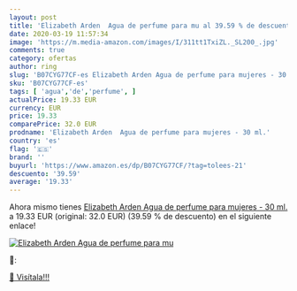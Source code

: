 ```yaml
---
layout: post
title: 'Elizabeth Arden  Agua de perfume para mu al 39.59 % de descuento'
date: 2020-03-19 11:57:34
image: 'https://m.media-amazon.com/images/I/311tt1TxiZL._SL200_.jpg'
comments: true
category: ofertas
author: ring
slug: 'B07CYG77CF-es Elizabeth Arden Agua de perfume para mujeres - 30 ml.'
sku: 'B07CYG77CF-es'
tags: [ 'agua','de','perfume', ]
actualPrice: 19.33 EUR
currency: EUR
price: 19.33
comparePrice: 32.0 EUR
prodname: 'Elizabeth Arden  Agua de perfume para mujeres - 30 ml.'
country: 'es'
flag: '🇪🇸'
brand: ''
buyurl: 'https://www.amazon.es/dp/B07CYG77CF/?tag=tolees-21'
descuento: '39.59'
average: '19.33'
---
```


Ahora mismo tienes [Elizabeth Arden  Agua de perfume para mujeres - 30 ml.](https://www.amazon.es/dp/B07CYG77CF/?tag=tolees-21) a 19.33 EUR (original: 32.0 EUR) (39.59 %  de descuento) en el siguiente enlace!

[![Elizabeth Arden  Agua de perfume para mu](https://m.media-amazon.com/images/I/311tt1TxiZL._SL200_.jpg)](https://www.amazon.es/dp/B07CYG77CF/?tag=tolees-21)

🔎:


[🛒 Visítala!!!](https://www.amazon.es/dp/B07CYG77CF/?tag=tolees-21)
